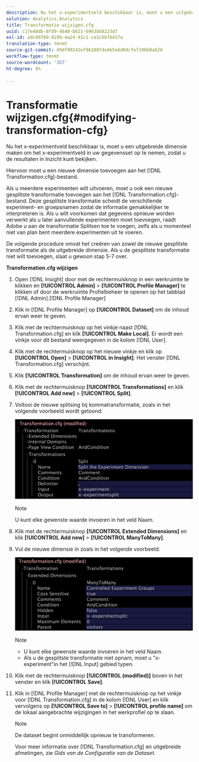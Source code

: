 ```yaml
---
description: Nu het x-experimentveld beschikbaar is, moet u een uitgebreide dimensie maken om het x-experimentveld in uw gegevensset op te nemen, zodat u de resultaten in Inzicht kunt bekijken.
solution: Analytics,Analytics
title: Transformatie wijzigen.cfg
uuid: c17e48db-8fd9-4640-b621-6963bb8223d7
exl-id: a9c89789-8290-4a24-91c1-ca1c5b7b437a
translation-type: tm+mt
source-git-commit: d9df90242ef96188f4e4b5e6d04cfef196b0a628
workflow-type: tm+mt
source-wordcount: '357'
ht-degree: 0%

---
```


# Transformatie wijzigen.cfg{#modifying-transformation-cfg}

Nu het x-experimentveld beschikbaar is, moet u een uitgebreide dimensie maken om het x-experimentveld in uw gegevensset op te nemen, zodat u de resultaten in Inzicht kunt bekijken.

Hiervoor moet u een nieuwe dimensie toevoegen aan het [!DNL Transformation.cfg]-bestand.

Als u meerdere experimenten wilt uitvoeren, moet u ook een nieuwe gesplitste transformatie toevoegen aan het [!DNL Transformation.cfg]-bestand. Deze gesplitste transformatie scheidt de verschillende experiment- en groepsnamen zodat de informatie gemakkelijker te interpreteren is. Als u wilt voorkomen dat gegevens opnieuw worden verwerkt als u later aanvullende experimenten moet toevoegen, raadt Adobe u aan de transformatie Splitsen toe te voegen, zelfs als u momenteel niet van plan bent meerdere experimenten uit te voeren.

De volgende procedure omvat het creëren van zowel de nieuwe gesplitste transformatie als de uitgebreide dimensie. Als u de gesplitste transformatie niet wilt toevoegen, slaat u gewoon stap 5-7 over.

**Transformation.cfg wijzigen**

1. Open [!DNL Insight] door met de rechtermuisknop in een werkruimte te klikken en **[!UICONTROL Admin]** > **[!UICONTROL Profile Manager]** te klikken of door de werkruimte Profielbeheer te openen op het tabblad [!DNL Admin].[!DNL Profile Manager]
1. Klik in [!DNL Profile Manager] op **[!UICONTROL Dataset]** om de inhoud ervan weer te geven.
1. Klik met de rechtermuisknop op het vinkje naast [!DNL Transformation.cfg] en klik **[!UICONTROL Make Local]**. Er wordt een vinkje voor dit bestand weergegeven in de kolom [!DNL User].
1. Klik met de rechtermuisknop op het nieuwe vinkje en klik op **[!UICONTROL Open]** > **[!UICONTROL in Insight]**. Het venster [!DNL Transformation.cfg] verschijnt.
1. Klik **[!UICONTROL Transformation]** om de inhoud ervan weer te geven.
1. Klik met de rechtermuisknop **[!UICONTROL Transformations]** en klik **[!UICONTROL Add new]** > **[!UICONTROL Split]**.
1. Voltooi de nieuwe splitsing bij kommatransformatie, zoals in het volgende voorbeeld wordt getoond:

   ![Stapinfo](assets/New_split_transformation.png)

   >[!NOTE]
   >
   >U kunt elke gewenste waarde invoeren in het veld Naam.

1. Klik met de rechtermuisknop **[!UICONTROL Extended Dimensions]** en klik **[!UICONTROL Add new]** > **[!UICONTROL ManyToMany]**.
1. Vul de nieuwe dimensie in zoals in het volgende voorbeeld:

   ![Stapinfo](assets/New_Dimension_controlled_experiment_groups.png)

   >[!NOTE]
   >
   >* U kunt elke gewenste waarde invoeren in het veld Naam.
   >* Als u de gesplitste transformatie niet opnam, moet u &quot;x-experiment&quot;in het [!DNL Input] gebied typen.


1. Klik met de rechtermuisknop **[!UICONTROL (modified)]** boven in het venster en klik **[!UICONTROL Save]**.
1. Klik in [!DNL Profile Manager] met de rechtermuisknop op het vinkje voor [!DNL Transformation.cfg] in de kolom [!DNL User] en klik vervolgens op **[!UICONTROL Save to]** > **[!UICONTROL profile name]** om de lokaal aangebrachte wijzigingen in het werkprofiel op te slaan.

   >[!NOTE]
   >
   >De dataset begint onmiddellijk opnieuw te transformeren.

   Voor meer informatie over [!DNL Transformation.cfg] en uitgebreide afmetingen, zie *Gids van de Configuratie van de Dataset*.
